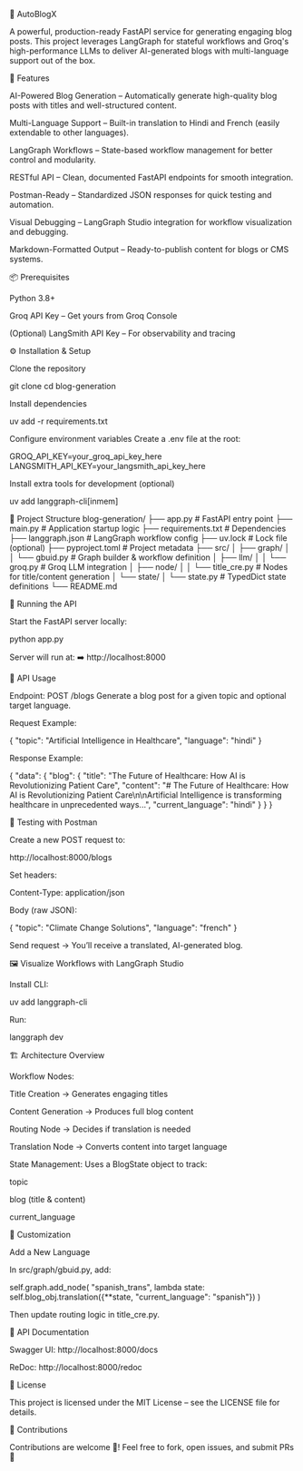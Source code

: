 📝 AutoBlogX

A powerful, production-ready FastAPI service for generating engaging blog posts.
This project leverages LangGraph for stateful workflows and Groq's high-performance LLMs to deliver AI-generated blogs with multi-language support out of the box.

🔗 Features

AI-Powered Blog Generation – Automatically generate high-quality blog posts with titles and well-structured content.

Multi-Language Support – Built-in translation to Hindi and French (easily extendable to other languages).

LangGraph Workflows – State-based workflow management for better control and modularity.

RESTful API – Clean, documented FastAPI endpoints for smooth integration.

Postman-Ready – Standardized JSON responses for quick testing and automation.

Visual Debugging – LangGraph Studio integration for workflow visualization and debugging.

Markdown-Formatted Output – Ready-to-publish content for blogs or CMS systems.

📦 Prerequisites

Python 3.8+

Groq API Key – Get yours from Groq Console

(Optional) LangSmith API Key – For observability and tracing

⚙️ Installation & Setup

Clone the repository

git clone <your-repo-url>
cd blog-generation


Install dependencies

uv add -r requirements.txt


Configure environment variables
Create a .env file at the root:

GROQ_API_KEY=your_groq_api_key_here
LANGSMITH_API_KEY=your_langsmith_api_key_here


Install extra tools for development (optional)

uv add langgraph-cli[inmem]

📂 Project Structure
blog-generation/
├── app.py                 # FastAPI entry point
├── main.py                # Application startup logic
├── requirements.txt       # Dependencies
├── langgraph.json         # LangGraph workflow config
├── uv.lock                # Lock file (optional)
├── pyproject.toml         # Project metadata
├── src/
│   ├── graph/
│   │   └── gbuid.py       # Graph builder & workflow definition
│   ├── llm/
│   │   └── groq.py        # Groq LLM integration
│   ├── node/
│   │   └── title_cre.py   # Nodes for title/content generation
│   └── state/
│       └── state.py       # TypedDict state definitions
└── README.md

🚀 Running the API

Start the FastAPI server locally:

python app.py


Server will run at:
➡️ http://localhost:8000

📡 API Usage

Endpoint: POST /blogs
Generate a blog post for a given topic and optional target language.

Request Example:

{
  "topic": "Artificial Intelligence in Healthcare",
  "language": "hindi"
}


Response Example:

{
  "data": {
    "blog": {
      "title": "The Future of Healthcare: How AI is Revolutionizing Patient Care",
      "content": "# The Future of Healthcare: How AI is Revolutionizing Patient Care\n\nArtificial Intelligence is transforming healthcare in unprecedented ways...",
      "current_language": "hindi"
    }
  }
}

🧪 Testing with Postman

Create a new POST request to:

http://localhost:8000/blogs


Set headers:

Content-Type: application/json


Body (raw JSON):

{
  "topic": "Climate Change Solutions",
  "language": "french"
}


Send request → You’ll receive a translated, AI-generated blog.

🖼️ Visualize Workflows with LangGraph Studio

Install CLI:

uv add langgraph-cli


Run:

langgraph dev

🏗️ Architecture Overview

Workflow Nodes:

Title Creation → Generates engaging titles

Content Generation → Produces full blog content

Routing Node → Decides if translation is needed

Translation Node → Converts content into target language

State Management:
Uses a BlogState object to track:

topic

blog (title & content)

current_language

🔧 Customization

Add a New Language

In src/graph/gbuid.py, add:

self.graph.add_node(
  "spanish_trans",
  lambda state: self.blog_obj.translation({**state, "current_language": "spanish"})
)


Then update routing logic in title_cre.py.

📖 API Documentation

Swagger UI: http://localhost:8000/docs

ReDoc: http://localhost:8000/redoc

📜 License

This project is licensed under the MIT License – see the LICENSE
 file for details.

🤝 Contributions

Contributions are welcome 🎉!
Feel free to fork, open issues, and submit PRs 🚀

